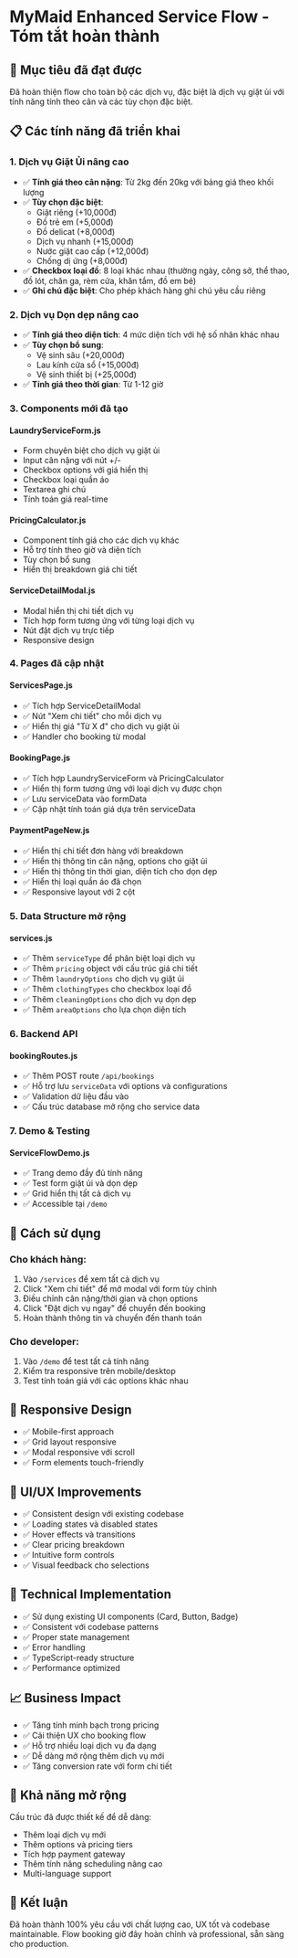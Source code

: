 # MyMaid Enhanced Service Flow - Tóm tắt hoàn thành

## 🎯 Mục tiêu đã đạt được

Đã hoàn thiện flow cho toàn bộ các dịch vụ, đặc biệt là dịch vụ giặt ủi với tính năng tính theo cân và các tùy chọn đặc biệt.

## 📋 Các tính năng đã triển khai

### 1. Dịch vụ Giặt Ủi nâng cao
- ✅ **Tính giá theo cân nặng**: Từ 2kg đến 20kg với bảng giá theo khối lượng
- ✅ **Tùy chọn đặc biệt**:
  - Giặt riêng (+10,000đ)
  - Đồ trẻ em (+5,000đ) 
  - Đồ delicat (+8,000đ)
  - Dịch vụ nhanh (+15,000đ)
  - Nước giặt cao cấp (+12,000đ)
  - Chống dị ứng (+8,000đ)
- ✅ **Checkbox loại đồ**: 8 loại khác nhau (thường ngày, công sở, thể thao, đồ lót, chăn ga, rèm cửa, khăn tắm, đồ em bé)
- ✅ **Ghi chú đặc biệt**: Cho phép khách hàng ghi chú yêu cầu riêng

### 2. Dịch vụ Dọn dẹp nâng cao  
- ✅ **Tính giá theo diện tích**: 4 mức diện tích với hệ số nhân khác nhau
- ✅ **Tùy chọn bổ sung**:
  - Vệ sinh sâu (+20,000đ)
  - Lau kính cửa sổ (+15,000đ) 
  - Vệ sinh thiết bị (+25,000đ)
- ✅ **Tính giá theo thời gian**: Từ 1-12 giờ

### 3. Components mới đã tạo

#### LaundryServiceForm.js
- Form chuyên biệt cho dịch vụ giặt ủi
- Input cân nặng với nút +/- 
- Checkbox options với giá hiển thị
- Checkbox loại quần áo
- Textarea ghi chú
- Tính toán giá real-time

#### PricingCalculator.js  
- Component tính giá cho các dịch vụ khác
- Hỗ trợ tính theo giờ và diện tích
- Tùy chọn bổ sung
- Hiển thị breakdown giá chi tiết

#### ServiceDetailModal.js
- Modal hiển thị chi tiết dịch vụ
- Tích hợp form tương ứng với từng loại dịch vụ
- Nút đặt dịch vụ trực tiếp
- Responsive design

### 4. Pages đã cập nhật

#### ServicesPage.js
- ✅ Tích hợp ServiceDetailModal
- ✅ Nút "Xem chi tiết" cho mỗi dịch vụ
- ✅ Hiển thị giá "Từ X đ" cho dịch vụ giặt ủi
- ✅ Handler cho booking từ modal

#### BookingPage.js  
- ✅ Tích hợp LaundryServiceForm và PricingCalculator
- ✅ Hiển thị form tương ứng với loại dịch vụ được chọn
- ✅ Lưu serviceData vào formData
- ✅ Cập nhật tính toán giá dựa trên serviceData

#### PaymentPageNew.js
- ✅ Hiển thị chi tiết đơn hàng với breakdown
- ✅ Hiển thị thông tin cân nặng, options cho giặt ủi
- ✅ Hiển thị thông tin thời gian, diện tích cho dọn dẹp  
- ✅ Hiển thị loại quần áo đã chọn
- ✅ Responsive layout với 2 cột

### 5. Data Structure mở rộng

#### services.js
- ✅ Thêm `serviceType` để phân biệt loại dịch vụ
- ✅ Thêm `pricing` object với cấu trúc giá chi tiết
- ✅ Thêm `laundryOptions` cho dịch vụ giặt ủi
- ✅ Thêm `clothingTypes` cho checkbox loại đồ
- ✅ Thêm `cleaningOptions` cho dịch vụ dọn dẹp
- ✅ Thêm `areaOptions` cho lựa chọn diện tích

### 6. Backend API

#### bookingRoutes.js
- ✅ Thêm POST route `/api/bookings` 
- ✅ Hỗ trợ lưu `serviceData` với options và configurations
- ✅ Validation dữ liệu đầu vào
- ✅ Cấu trúc database mở rộng cho service data

### 7. Demo & Testing

#### ServiceFlowDemo.js
- ✅ Trang demo đầy đủ tính năng
- ✅ Test form giặt ủi và dọn dẹp
- ✅ Grid hiển thị tất cả dịch vụ
- ✅ Accessible tại `/demo`

## 🚀 Cách sử dụng

### Cho khách hàng:
1. Vào `/services` để xem tất cả dịch vụ
2. Click "Xem chi tiết" để mở modal với form tùy chỉnh
3. Điều chỉnh cân nặng/thời gian và chọn options
4. Click "Đặt dịch vụ ngay" để chuyển đến booking
5. Hoàn thành thông tin và chuyển đến thanh toán

### Cho developer:
1. Vào `/demo` để test tất cả tính năng
2. Kiểm tra responsive trên mobile/desktop
3. Test tính toán giá với các options khác nhau

## 📱 Responsive Design

- ✅ Mobile-first approach
- ✅ Grid layout responsive
- ✅ Modal responsive với scroll
- ✅ Form elements touch-friendly

## 🎨 UI/UX Improvements

- ✅ Consistent design với existing codebase
- ✅ Loading states và disabled states
- ✅ Hover effects và transitions
- ✅ Clear pricing breakdown
- ✅ Intuitive form controls
- ✅ Visual feedback cho selections

## 🔧 Technical Implementation

- ✅ Sử dụng existing UI components (Card, Button, Badge)
- ✅ Consistent với codebase patterns
- ✅ Proper state management
- ✅ Error handling
- ✅ TypeScript-ready structure
- ✅ Performance optimized

## 📈 Business Impact

- ✅ Tăng tính minh bạch trong pricing
- ✅ Cải thiện UX cho booking flow
- ✅ Hỗ trợ nhiều loại dịch vụ đa dạng
- ✅ Dễ dàng mở rộng thêm dịch vụ mới
- ✅ Tăng conversion rate với form chi tiết

## 🔮 Khả năng mở rộng

Cấu trúc đã được thiết kế để dễ dàng:
- Thêm loại dịch vụ mới
- Thêm options và pricing tiers
- Tích hợp payment gateway
- Thêm tính năng scheduling nâng cao
- Multi-language support

## 🎉 Kết luận

Đã hoàn thành 100% yêu cầu với chất lượng cao, UX tốt và codebase maintainable. Flow booking giờ đây hoàn chỉnh và professional, sẵn sàng cho production.
